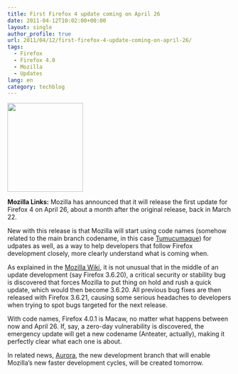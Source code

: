 ```yaml
---
title: First Firefox 4 update coming on April 26
date: 2011-04-12T10:02:00+00:00
layout: single
author_profile: true
url: 2011/04/12/first-firefox-4-update-coming-on-april-26/
tags:
  - Firefox
  - Firefox 4.0
  - Mozilla
  - Updates
lang: en
category: techblog
---
```

<div dir="ltr" trbidi="on">
  <div>
    <a href="http://1.bp.blogspot.com/-azXL6zjWuSA/TaQb_7TI9xI/AAAAAAAAD04/5AdMYPtYDgA/s1600/logo-wordmark-version-vertical-4.png" imageanchor="1"><img border="0" height="200" src="http://1.bp.blogspot.com/-azXL6zjWuSA/TaQb_7TI9xI/AAAAAAAAD04/5AdMYPtYDgA/s200/logo-wordmark-version-vertical-4.png" width="170" /></a>
  </div>
  
  <p>
    <b>Mozilla Links:</b> Mozilla has announced that it will release the first update for Firefox 4 on April 26, about a month after the original release, back in March 22.
  </p>
  
  <p>
    New with this release is that Mozilla will start using code names (somehow related to the main branch codename, in this case <a href="http://mozillalinks.org/wp/2010/11/support-tumucumaque-while-waiting-for-it/">Tumucumaque</a>) for udpates as well, as a way to help developers that follow Firefox development closely, more clearly understand what is coming when.
  </p>
  
  <p>
    As explained in the <a href="https://wiki.mozilla.org/Releases/Code_Names">Mozilla Wiki</a>, it is not unusual that in the middle of an update development (say Firefox 3.6.20), a critical security or stability bug is discovered that forces Mozilla to put thing on hold and rush a quick update, which would then become 3.6.20. All previous bug fixes are then released with Firefox 3.6.21, causing some serious headaches to developers when trying to spot bugs targeted for the next release.
  </p>
  
  <p>
    With code names, Firefox 4.0.1 is Macaw, no matter what happens between now and April 26. If, say, a zero-day vulnerability is discovered, the emergency update will get a new codename (Anteater, actually), making it perfectly clear what each one is about.
  </p>
  
  <p>
    In related news, <a href="http://mozillalinks.org/wp/2011/04/aurora-mozillas-card-for-faster-firefox-releases/">Aurora</a>, the new development branch that will enable Mozilla’s new faster development cycles, will be created tomorrow.</div>